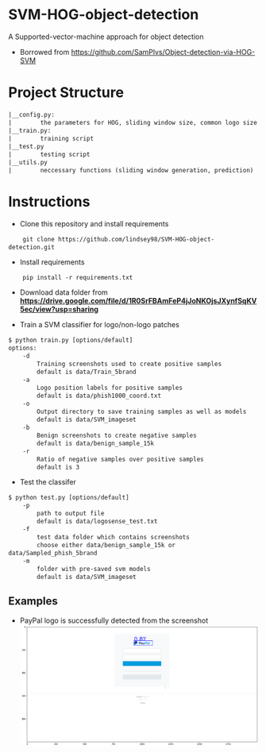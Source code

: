 # SVM-HOG-object-detection
A Supported-vector-machine approach for object detection

- Borrowed from https://github.com/SamPlvs/Object-detection-via-HOG-SVM

# Project Structure
```
|__config.py: 
|        the parameters for HOG, sliding window size, common logo size
|__train.py: 
|        training script
|__test.py
|        testing script
|__utils.py
|        neccessary functions (sliding window generation, prediction)
```
# Instructions
- Clone this repository and install requirements
```
    git clone https://github.com/lindsey98/SVM-HOG-object-detection.git
```

- Install requirements
```
    pip install -r requirements.txt
```

- Download data folder from **https://drive.google.com/file/d/1R0SrFBAmFeP4jJoNKOjsJXynfSqKV5ec/view?usp=sharing**
  
- Train a SVM classifier for logo/non-logo patches
``` 
$ python train.py [options/default]
options:
    -d 
        Training screenshots used to create positive samples
        default is data/Train_5brand
    -a 
        Logo position labels for positive samples
        default is data/phish1000_coord.txt
    -o 
        Output directory to save training samples as well as models
        default is data/SVM_imageset
    -b 
        Benign screenshots to create negative samples
        default is data/benign_sample_15k
    -r 
        Ratio of negative samples over positive samples
        default is 3
```

- Test the classifer 
```
$ python test.py [options/default]
    -p 
        path to output file
        default is data/logosense_test.txt
    -f 
        test data folder which contains screenshots
        choose either data/benign_sample_15k or data/Sampled_phish_5brand
    -m
        folder with pre-saved svm models
        default is data/SVM_imageset
```

## Examples 
- PayPal logo is successfully detected from the screenshot
![Sample output from SVM](img/paypal.png)